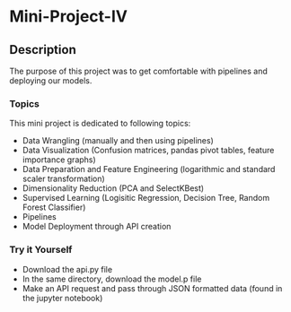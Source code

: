 # Mini-Project-IV

## Description
The purpose of this project was to get comfortable with pipelines and deploying our models.

### Topics
This mini project is dedicated to following topics:
- Data Wrangling (manually and then using pipelines)
- Data Visualization (Confusion matrices, pandas pivot tables, feature importance graphs)
- Data Preparation and Feature Engineering (logarithmic and standard scaler transformation)
- Dimensionality Reduction (PCA and SelectKBest)
- Supervised Learning (Logisitic Regression, Decision Tree, Random Forest Classifier)
- Pipelines
- Model Deployment through API creation

### Try it Yourself
- Download the api.py file
- In the same directory, download the model.p file
- Make an API request and pass through JSON formatted data (found in the jupyter notebook)
